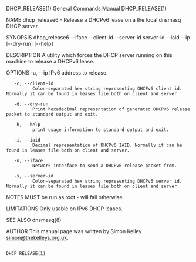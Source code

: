 DHCP_RELEASE(1)                                                                            General Commands Manual                                                                            DHCP_RELEASE(1)



NAME
       dhcp_release6 - Release a DHCPv6 lease on a the local dnsmasq DHCP server.

SYNOPSIS
       dhcp_release6 --iface <interface> --client-id <client-id> --server-id server-id --iaid <iaid>  --ip <IP>  [--dry-run] [--help]

DESCRIPTION
       A utility which forces the DHCP server running on this machine to release a DHCPv6 lease.

   OPTIONS
       -a, --ip
              IPv6 address to release.

       -c, --client-id
              Colon-separated hex string representing DHCPv6 client id. Normally it can be found in leases file both on client and server.

       -d, --dry-run
              Print hexadecimal representation of generated DHCPv6 release packet to standard output and exit.

       -h, --help
              print usage information to standard output and exit.

       -i, --iaid
              Decimal representation of DHCPv6 IAID. Normally it can be found in leases file both on client and server.

       -n, --iface
              Network interface to send a DHCPv6 release packet from.

       -s, --server-id
              Colon-separated hex string representing DHCPv6 server id. Normally it can be found in leases file both on client and server.

NOTES
       MUST be run as root - will fail otherwise.

LIMITATIONS
       Only usable on IPv6 DHCP leases.

SEE ALSO
       dnsmasq(8)

AUTHOR
       This manual page was written by Simon Kelley <simon@thekelleys.org.uk>.





                                                                                                                                                                                              DHCP_RELEASE(1)

